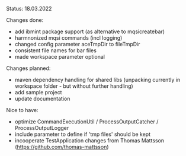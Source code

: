 Status: 18.03.2022 

Changes done: 
- add ibmint package support (as alternative to mqsicreatebar) 
- harmnonized mqsi commands (incl logging) 
- changed config parameter aceTmpDir to fileTmpDir
- consistent file names for bar files 
- made workspace parameter optional  

Changes planned: 
- maven dependency handling for shared libs 
(unpacking currently in workspace folder - but without further handling) 
- add sample project 
- update documentation 
 

Nice to have: 
- optimize CommandExecutionUtil / ProcessOutputCatcher / ProcessOutputLogger 
- include parameter to define if 'tmp files' should be kept 
- incooperate TestApplication changes from Thomas Mattsson (https://github.com/thomas-mattsson)
